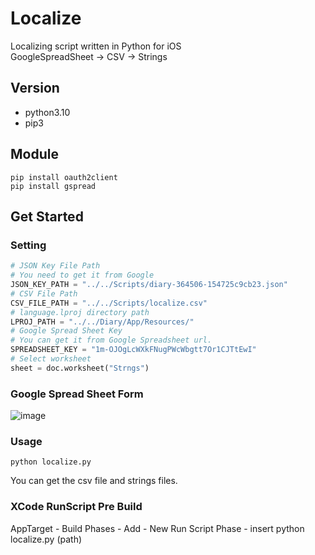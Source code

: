# Localize
Localizing script written in Python for iOS   
GoogleSpreadSheet -> CSV -> Strings
## Version
- python3.10
- pip3

## Module
```shell
pip install oauth2client   
pip install gspread
```

## Get Started
### Setting
```python
# JSON Key File Path
# You need to get it from Google
JSON_KEY_PATH = "../../Scripts/diary-364506-154725c9cb23.json"
# CSV File Path
CSV_FILE_PATH = "../../Scripts/localize.csv"
# language.lproj directory path
LPROJ_PATH = "../../Diary/App/Resources/"
# Google Spread Sheet Key
# You can get it from Google Spreadsheet url.
SPREADSHEET_KEY = "1m-OJOgLcWXkFNugPWcWbgtt7Or1CJTtEwI"
# Select worksheet
sheet = doc.worksheet("Strngs")
```

### Google Spread Sheet Form
![image](https://user-images.githubusercontent.com/59193640/194016082-f698fd23-30ab-4b3a-8026-1233a95166b0.png)

### Usage
```shell
python localize.py
```
You can get the csv file and strings files.


### XCode RunScript Pre Build
AppTarget - Build Phases - Add - New Run Script Phase - insert python localize.py (path)
